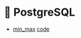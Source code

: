 # :elephant: PostgreSQL

- [min_max](https://www.codewars.com/kata/581113dce10b531b1d0000bd/train/sql) [code](https://github.com/nicolaskruger/postgresSQL_code_war/tree/001max_min)